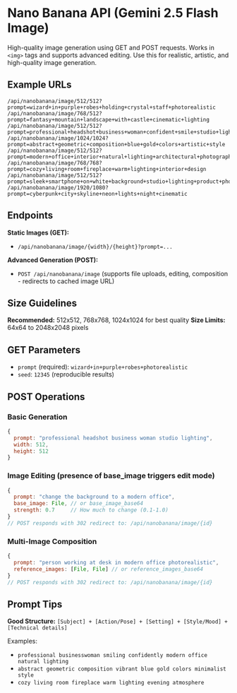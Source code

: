 # Nano Banana API (Gemini 2.5 Flash Image)

High-quality image generation using GET and POST requests. Works in `<img>` tags and supports advanced editing.
Use this for realistic, artistic, and high-quality image generation.

## Example URLs

```
/api/nanobanana/image/512/512?prompt=wizard+in+purple+robes+holding+crystal+staff+photorealistic
/api/nanobanana/image/768/512?prompt=fantasy+mountain+landscape+with+castle+cinematic+lighting
/api/nanobanana/image/512/512?prompt=professional+headshot+business+woman+confident+smile+studio+lighting
/api/nanobanana/image/1024/1024?prompt=abstract+geometric+composition+blue+gold+colors+artistic+style
/api/nanobanana/image/512/512?prompt=modern+office+interior+natural+lighting+architectural+photography
/api/nanobanana/image/768/768?prompt=cozy+living+room+fireplace+warm+lighting+interior+design
/api/nanobanana/image/512/512?prompt=sleek+smartphone+on+white+background+studio+lighting+product+photography
/api/nanobanana/image/1920/1080?prompt=cyberpunk+city+skyline+neon+lights+night+cinematic
```

## Endpoints

**Static Images (GET):**
- `/api/nanobanana/image/{width}/{height}?prompt=...`

**Advanced Generation (POST):**
- `POST /api/nanobanana/image` (supports file uploads, editing, composition - redirects to cached image URL)

## Size Guidelines

**Recommended:** 512x512, 768x768, 1024x1024 for best quality
**Size Limits:** 64x64 to 2048x2048 pixels

## GET Parameters

- `prompt` (required): `wizard+in+purple+robes+photorealistic`
- `seed`: `12345` (reproducible results)

## POST Operations

### Basic Generation
```javascript
{
  prompt: "professional headshot business woman studio lighting",
  width: 512,
  height: 512
}
```

### Image Editing (presence of base_image triggers edit mode)
```javascript
{
  prompt: "change the background to a modern office",
  base_image: File, // or base_image_base64
  strength: 0.7     // How much to change (0.1-1.0)
}
// POST responds with 302 redirect to: /api/nanobanana/image/{id}
```

### Multi-Image Composition
```javascript
{
  prompt: "person working at desk in modern office photorealistic",
  reference_images: [File, File] // or reference_images_base64
}
// POST responds with 302 redirect to: /api/nanobanana/image/{id}
```

## Prompt Tips

**Good Structure:** `[Subject] + [Action/Pose] + [Setting] + [Style/Mood] + [Technical details]`

Examples:
- `professional businesswoman smiling confidently modern office natural lighting`
- `abstract geometric composition vibrant blue gold colors minimalist style`
- `cozy living room fireplace warm lighting evening atmosphere`